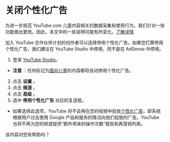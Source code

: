 # 关闭个性化广告

为进一步规范 YouTube.com 儿童内容相关的数据采集和使用行为，我们针对一些功能做出更改。因此，本文中的一些说明可能有所变化。[了解详情](https://support.google.com/youtube/answer/9527654)

加入 YouTube 合作伙伴计划的创作者可以选择停用个性化广告。如果您打算停用个性化广告，我们建议在 YouTube Studio 中停用，而不是在 AdSense 中停用。

1. 登录 [YouTube Studio](https://studio.youtube.com/)。
  * **注意** ：任何标记为[面向儿童](https://support.google.com/youtube/answer/9383587)的内容都将自动停用个性化广告。
2. 点击 **设置** 。
3. 点击 **频道** 。
4. 点击 **高级** 。
5. 选中 **停用个性化广告** 对应的复选框。
  * 如果选择此选项，YouTube 将不会再在您的视频中投放[个性化广告](https://support.google.com/adspolicy/answer/143465)，即系统根据用户过去使用 Google 产品和服务的情况向他们投放的广告。YouTube 也将不再为您的频道提供“额外带来的操作次数”报告和再营销列表。

该内容对您有帮助吗？